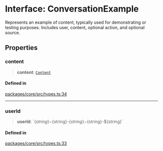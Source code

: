 # Interface: ConversationExample

Represents an example of content, typically used for demonstrating or testing purposes. Includes user, content, optional action, and optional source.

## Properties

### content

> **content**: [`Content`](Content.md)

#### Defined in

[packages/core/src/types.ts:34](https://github.com/DarkFateLife/darkfate/blob/7fcf54e7fb2ba027d110afcc319c0b01b3f181dc/packages/core/src/types.ts#L34)

---

### userId

> **userId**: \`$\{string\}-$\{string\}-$\{string\}-$\{string\}-$\{string\}\`

#### Defined in

[packages/core/src/types.ts:33](https://github.com/DarkFateLife/darkfate/blob/7fcf54e7fb2ba027d110afcc319c0b01b3f181dc/packages/core/src/types.ts#L33)
